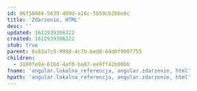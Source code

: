 ```yaml
---
id: 06f50084-5639-409d-a16c-5b59cb2b6e8c
title: 'Zdarzenie, HTML'
desc: ''
updated: 1612939306322
created: 1612939306322
stub: true
parent: 8c83a7c9-9998-4c7b-bed8-64d6f9907755
children:
  - 3100fe9a-616d-4af0-ba87-ee9ff42b00bb
fname: 'angular.lokalna_referencja, angular.zdarzenie, html'
hpath: 'angular.lokalna_referencja, angular.zdarzenie, html'
---
```



